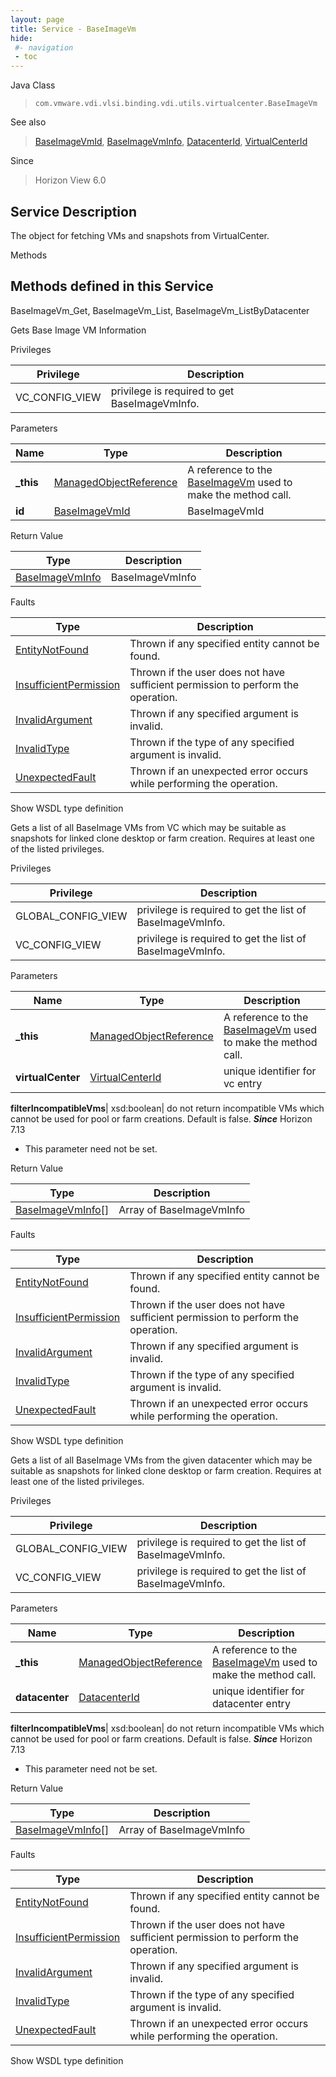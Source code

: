 ```yaml
---
layout: page
title: Service - BaseImageVm
hide:
 #- navigation
 - toc
---
```


  
  
  



Java Class  
> `com.vmware.vdi.vlsi.binding.vdi.utils.virtualcenter.BaseImageVm`

See also  
> [BaseImageVmId](vdi.entity.BaseImageVmId.md), [BaseImageVmInfo](vdi.utils.virtualcenter.BaseImageVm.BaseImageVmInfo.md), [DatacenterId](vdi.entity.DatacenterId.md), [VirtualCenterId](vdi.entity.VirtualCenterId.md)

Since  
> Horizon View 6.0


  


## Service Description

The object for fetching VMs and snapshots from VirtualCenter. 

Methods

Methods defined in this Service   
---  
BaseImageVm_Get, BaseImageVm_List, BaseImageVm_ListByDatacenter  
  



Gets Base Image VM Information 

Privileges 

Privilege |  Description   
---|---  
VC_CONFIG_VIEW|  privilege is required to get BaseImageVmInfo.   
  


Parameters 

Name| Type| Description  
---|---|---  
**_this**| [ManagedObjectReference](vmodl.ManagedObjectReference.md)|  A reference to the [BaseImageVm](vdi.utils.virtualcenter.BaseImageVm.md) used to make the method call.   
**id**| [BaseImageVmId](vdi.entity.BaseImageVmId.md)|  BaseImageVmId   
  
  


Return Value 

Type |  Description   
---|---  
[BaseImageVmInfo](vdi.utils.virtualcenter.BaseImageVm.BaseImageVmInfo.md)| BaseImageVmInfo  
  


Faults 

Type |  Description   
---|---  
[EntityNotFound](vdi.fault.EntityNotFound.md)| Thrown if any specified entity cannot be found.  
[InsufficientPermission](vdi.fault.InsufficientPermission.md)| Thrown if the user does not have sufficient permission to perform the operation.  
[InvalidArgument](vdi.fault.InvalidArgument.md)| Thrown if any specified argument is invalid.  
[InvalidType](vdi.fault.InvalidType.md)| Thrown if the type of any specified argument is invalid.  
[UnexpectedFault](vdi.fault.UnexpectedFault.md)| Thrown if an unexpected error occurs while performing the operation.  
  
Show WSDL type definition

  
  
  



Gets a list of all BaseImage VMs from VC which may be suitable as snapshots for linked clone desktop or farm creation. Requires at least one of the listed privileges. 

Privileges 

Privilege |  Description   
---|---  
GLOBAL_CONFIG_VIEW|  privilege is required to get the list of BaseImageVmInfo.   
VC_CONFIG_VIEW|  privilege is required to get the list of BaseImageVmInfo.   
  


Parameters 

Name| Type| Description  
---|---|---  
**_this**| [ManagedObjectReference](vmodl.ManagedObjectReference.md)|  A reference to the [BaseImageVm](vdi.utils.virtualcenter.BaseImageVm.md) used to make the method call.   
**virtualCenter**| [VirtualCenterId](vdi.entity.VirtualCenterId.md)|  unique identifier for vc entry   
  
**filterIncompatibleVms**|  xsd:boolean|  do not return incompatible VMs which cannot be used for pool or farm creations. Default is false.  **_Since_** Horizon 7.13  


  * This parameter need not be set.

  
  


Return Value 

Type |  Description   
---|---  
[BaseImageVmInfo[]](vdi.utils.virtualcenter.BaseImageVm.BaseImageVmInfo.md)| Array of BaseImageVmInfo  
  


Faults 

Type |  Description   
---|---  
[EntityNotFound](vdi.fault.EntityNotFound.md)| Thrown if any specified entity cannot be found.  
[InsufficientPermission](vdi.fault.InsufficientPermission.md)| Thrown if the user does not have sufficient permission to perform the operation.  
[InvalidArgument](vdi.fault.InvalidArgument.md)| Thrown if any specified argument is invalid.  
[InvalidType](vdi.fault.InvalidType.md)| Thrown if the type of any specified argument is invalid.  
[UnexpectedFault](vdi.fault.UnexpectedFault.md)| Thrown if an unexpected error occurs while performing the operation.  
  
Show WSDL type definition

  
  
  



Gets a list of all BaseImage VMs from the given datacenter which may be suitable as snapshots for linked clone desktop or farm creation. Requires at least one of the listed privileges. 

Privileges 

Privilege |  Description   
---|---  
GLOBAL_CONFIG_VIEW|  privilege is required to get the list of BaseImageVmInfo.   
VC_CONFIG_VIEW|  privilege is required to get the list of BaseImageVmInfo.   
  


Parameters 

Name| Type| Description  
---|---|---  
**_this**| [ManagedObjectReference](vmodl.ManagedObjectReference.md)|  A reference to the [BaseImageVm](vdi.utils.virtualcenter.BaseImageVm.md) used to make the method call.   
**datacenter**| [DatacenterId](vdi.entity.DatacenterId.md)|  unique identifier for datacenter entry   
  
**filterIncompatibleVms**|  xsd:boolean|  do not return incompatible VMs which cannot be used for pool or farm creations. Default is false.  **_Since_** Horizon 7.13  


  * This parameter need not be set.

  
  


Return Value 

Type |  Description   
---|---  
[BaseImageVmInfo[]](vdi.utils.virtualcenter.BaseImageVm.BaseImageVmInfo.md)| Array of BaseImageVmInfo  
  


Faults 

Type |  Description   
---|---  
[EntityNotFound](vdi.fault.EntityNotFound.md)| Thrown if any specified entity cannot be found.  
[InsufficientPermission](vdi.fault.InsufficientPermission.md)| Thrown if the user does not have sufficient permission to perform the operation.  
[InvalidArgument](vdi.fault.InvalidArgument.md)| Thrown if any specified argument is invalid.  
[InvalidType](vdi.fault.InvalidType.md)| Thrown if the type of any specified argument is invalid.  
[UnexpectedFault](vdi.fault.UnexpectedFault.md)| Thrown if an unexpected error occurs while performing the operation.  
  
Show WSDL type definition

  
  
  
  
  
  
  
